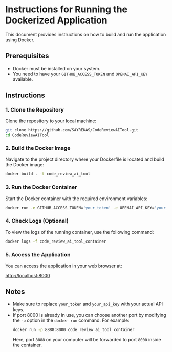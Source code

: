 
# Instructions for Running the Dockerized Application

This document provides instructions on how to build and run the application using Docker.

## Prerequisites

- Docker must be installed on your system.
- You need to have your `GITHUB_ACCESS_TOKEN` and `OPENAI_API_KEY` available.

## Instructions

### 1. Clone the Repository

Clone the repository to your local machine:

```bash
git clone https://github.com/SAYREKAS/CodeReviewAITool.git
cd CodeReviewAITool
```

### 2. Build the Docker Image

Navigate to the project directory where your Dockerfile is located and build the Docker image:

```bash
docker build . -t code_review_ai_tool
```

### 3. Run the Docker Container

Start the Docker container with the required environment variables:

```bash
docker run -e GITHUB_ACCESS_TOKEN='your_token' -e OPENAI_API_KEY='your_api_key' -p 8000:8000 --name code_review_ai_tool_container -d code_review_ai_tool
```

### 4. Check Logs (Optional)

To view the logs of the running container, use the following command:

```bash
docker logs -f code_review_ai_tool_container
```

### 5. Access the Application

You can access the application in your web browser at:

[http://localhost:8000](http://localhost:8000)

## Notes

- Make sure to replace `your_token` and `your_api_key` with your actual API keys.
- If port 8000 is already in use, you can choose another port by modifying the `-p` option in the `docker run` command. For example:
  ```bash
  docker run -p 8888:8000 code_review_ai_tool_container
  ```
  Here, port `8888` on your computer will be forwarded to port `8000` inside the container.
